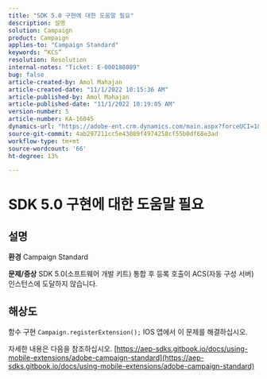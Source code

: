 ```yaml
---
title: "SDK 5.0 구현에 대한 도움말 필요"
description: 설명
solution: Campaign
product: Campaign
applies-to: "Campaign Standard"
keywords: “KCS”
resolution: Resolution
internal-notes: "Ticket: E-000188089"
bug: false
article-created-by: Amol Mahajan
article-created-date: "11/1/2022 10:15:36 AM"
article-published-by: Amol Mahajan
article-published-date: "11/1/2022 10:19:05 AM"
version-number: 5
article-number: KA-16045
dynamics-url: "https://adobe-ent.crm.dynamics.com/main.aspx?forceUCI=1&pagetype=entityrecord&etn=knowledgearticle&id=5079b61d-ce59-ed11-9561-6045bd006a22"
source-git-commit: 4ab297211cc5e43089f4974258cf55b0df68e3ad
workflow-type: tm+mt
source-wordcount: '66'
ht-degree: 13%

---
```


# SDK 5.0 구현에 대한 도움말 필요

## 설명

<b>환경</b>
Campaign Standard


<b>문제/증상</b>
SDK 5.0(소프트웨어 개발 키트) 통합 후 등록 호출이 ACS(자동 구성 서버) 인스턴스에 도달하지 않습니다.


## 해상도


함수 구현 `Campaign.registerExtension();` IOS 앱에서 이 문제를 해결하십시오.

자세한 내용은 다음을 참조하십시오. [https://aep-sdks.gitbook.io/docs/using-mobile-extensions/adobe-campaign-standard](https://aep-sdks.gitbook.io/docs/using-mobile-extensions/adobe-campaign-standard)
